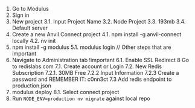 1. Go to Modulus
2. Sign in
3. New project
3.1. Input Project Name
3.2. Node Project
3.3. 193mb
3.4. Default server
4. Create a new Anvil Connect project
4.1. npm install -g anvil-connect locally
4.2. nv init
5. npm install -g modulus
5.1. modulus login
// Other steps that are important
6. Navigate to Administration tab !important
6.1. Enable SSL Redirect
8 Go to redislabs.com
7.1. Create account or Login
7.2. New Redis Subscription
7.2.1. 30MB Free
7.2.2 Input Information
7.2.3 Create a password and REMEMBER IT: c0nn3ct
7.3 Add redis endpoint to production.json
8. modulus deploy
8.1. Select connect project
9. Run `NODE_ENV=production nv migrate` against local repo
